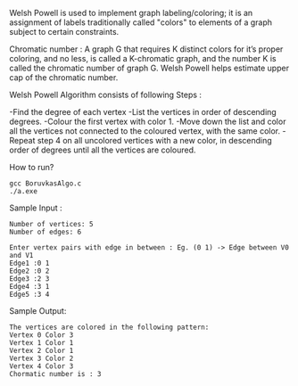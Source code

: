 Welsh Powell is used to implement graph labeling/coloring; it is an assignment of labels traditionally called "colors" to elements of a graph subject to certain constraints.

Chromatic number : A graph G that requires K distinct colors for it’s proper coloring, and no less, is called a K-chromatic graph, and the number K is called the chromatic number of graph G.
Welsh Powell helps estimate upper cap of the chromatic number.

Welsh Powell Algorithm consists of following Steps :

-Find the degree of each vertex
-List the vertices in order of descending degrees.
-Colour the first vertex with color 1.
-Move down the list and color all the vertices not connected to the coloured vertex, with the same color.
-Repeat step 4 on all uncolored vertices with a new color, in descending order of degrees until all the vertices are coloured.

How to run?
```
gcc BoruvkasAlgo.c
./a.exe
```

Sample Input :
```
Number of vertices: 5
Number of edges: 6

Enter vertex pairs with edge in between : Eg. (0 1) -> Edge between V0 and V1
Edge1 :0 1
Edge2 :0 2
Edge3 :2 3
Edge4 :3 1
Edge5 :3 4
```
Sample Output:
```
The vertices are colored in the following pattern:
Vertex 0 Color 3
Vertex 1 Color 1
Vertex 2 Color 1
Vertex 3 Color 2
Vertex 4 Color 3
Chormatic number is : 3
```
